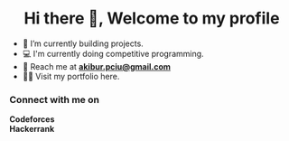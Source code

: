 <h1 align="center">Hi there 👋, Welcome to my profile</h1>


- 🌱 I’m currently building projects.
- 💻 I'm currently doing competitive programming.
- 📧 Reach me at **akibur.pciu@gmail.com**
- 👨‍💻 Visit my portfolio <a href="https://akibur-r.github.io" style="text-decoration: none;">here</a>. 

<h3 align="left">Connect with me on</h3>
<p align="left">
<a href="https://codeforces.com/profile/akibur_r" style="text-decoration: none;"> <strong>Codeforces</strong> </a>
<br/>
<a href="https://www.hackerrank.com/profile/akibur_r" style="text-decoration: none;"> <strong>Hackerrank</strong> </a>
</p>
